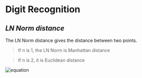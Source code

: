 # Digit Recognition

## _LN Norm distance_


 The LN Norm distance gives the distance between two points.

 > If n is 1, the LN Norm is Manhattan distance

 > If n is 2, it is Euclidean distance


![equation](https://latex.codecogs.com/svg.image?\bg_white&space;\sqrt[n]{\sum_{i=1}^{n}\left|a_{i}-b_{i}&space;\right|^{n}}&space;)


